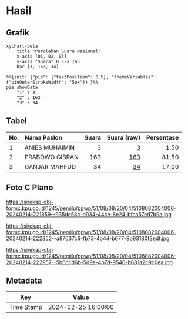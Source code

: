 # Hasil

## Grafik

```mermaid
xychart-beta
    title "Perolehan Suara Nasional"
    x-axis [01, 02, 03]
    y-axis "Suara" 0 --> 163
    bar [3, 163, 34]
```

```mermaid
%%{init: {"pie": {"textPosition": 0.5}, "themeVariables": {"pieOuterStrokeWidth": "5px"}} }%%
pie showData
    "1" : 3
    "2" : 163
    "3" : 34
```

## Tabel

| No. | Nama Paslon    | Suara | Suara (raw) | Persentase |
|:--- |:-------------- | -----:| -----------:| ----------:|
| 1   | ANIES MUHAIMIN | 3     | [3][p-1]    | 1,50       |
| 2   | PRABOWO GIBRAN | 163   | [163][p-2]  | 81,50      |
| 3   | GANJAR MAHFUD  | 34    | [34][p-3]   | 17,00      |


[p-1]: https://github.com/gigit-pemilu/pemilu-2024/blob/main/pilpres/hitung-suara/sub/51-bali/sub/08-buleleng/sub/08-kubutambahan/sub/2004-tajun/sub/006-tps/sub/paslon-1.txt
[p-2]: https://github.com/gigit-pemilu/pemilu-2024/blob/main/pilpres/hitung-suara/sub/51-bali/sub/08-buleleng/sub/08-kubutambahan/sub/2004-tajun/sub/006-tps/sub/paslon-2.txt
[p-3]: https://github.com/gigit-pemilu/pemilu-2024/blob/main/pilpres/hitung-suara/sub/51-bali/sub/08-buleleng/sub/08-kubutambahan/sub/2004-tajun/sub/006-tps/sub/paslon-3.txt

## Foto C Plano

https://sirekap-obj-formc.kpu.go.id/1245/pemilu/ppwp/51/08/08/20/04/5108082004006-20240214-221859--935de58c-d934-44ce-8e24-bfca57ed7b9a.jpg

https://sirekap-obj-formc.kpu.go.id/1245/pemilu/ppwp/51/08/08/20/04/5108082004006-20240214-222352--a87037c6-fb73-4b44-b677-9b93180f3edf.jpg

https://sirekap-obj-formc.kpu.go.id/1245/pemilu/ppwp/51/08/08/20/04/5108082004006-20240214-222957--5b6ccd6b-5d9a-4b7d-9540-b681a2c9c0ea.jpg


## Metadata

| Key        | Value               |
| ---------- | ------------------- |
| Time Stamp | 2024-02-25 16:00:00 |



